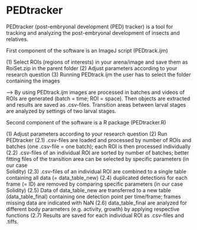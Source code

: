 # PEDtracker
PEDtracker (post-embryonal development (PED) tracker) is a tool for tracking and analyzing the post-embryonal development of insects and relatives.

First component of the software is an ImageJ script (PEDtrack.ijm)

(1) Select ROIs (regions of interests) in your arena/image and save them as RoiSet.zip in the parent folder
(2) Adjust parameters according to your research question
(3) Running PEDtrack.ijm the user has to select the folder containing the images

--> By using PEDtrack.ijm images are processed in batches and videos of ROIs are generated (batch = time; ROI = space). Then objects are extracted and results are saved as .csv-files. Transition areas between larval stages are analyzed by settings of two larval stages. 

Second component of the software is a R package (PEDtracker.R)

(1) Adjust parameters according to your research question
(2) Run PEDtracker 
    (2.1) .csv-files are loaded and processed by number of ROIs and batches (one .csv-file = one batch); each ROI is then processed individually 
    (2.2) .csv-files of an individual ROI are sorted by number of batches; better fitting files of the transition area can be selected by specific parameters (in our case   
    Solidity) 
    (2.3) .csv-files of an individual ROI are combined to a single table containing all data (= data_table_new)
    (2.4) duplicated detections for each frame (= ID) are removed by comparing specific parameters (in our case Solidity)
    (2.5) Data of data_table_new are transferred to a new table (data_table_final) containing one detection point per time/frame; frames missing data are indicated with NaN
    (2.6) data_table_final are analyzed for different body parameters (e.g. activity, growth) by applying respective functions 
    (2.7) Results are saved for each individual ROI as .csv-files and .tiffs.
    
    
    
    
    
    
